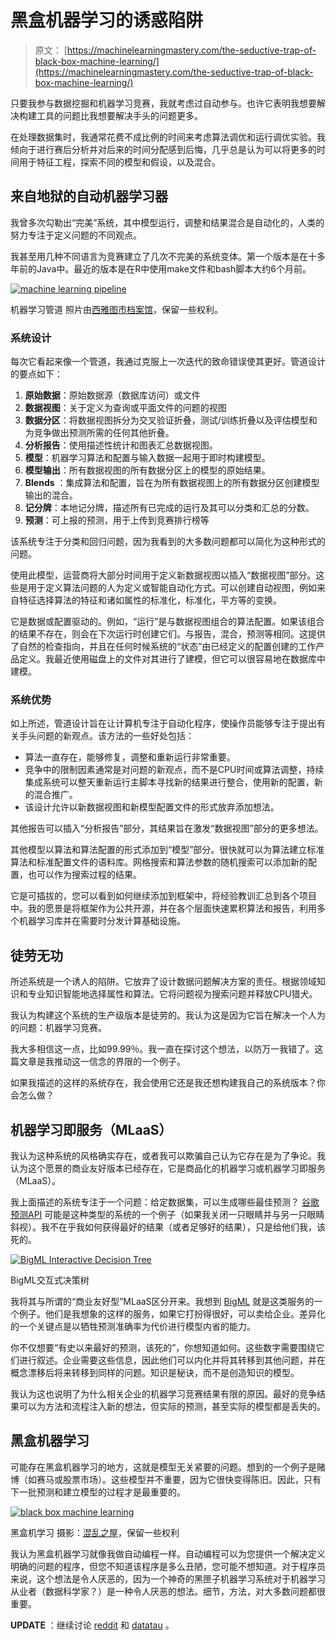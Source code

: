 # 黑盒机器学习的诱惑陷阱

> 原文： [https://machinelearningmastery.com/the-seductive-trap-of-black-box-machine-learning/](https://machinelearningmastery.com/the-seductive-trap-of-black-box-machine-learning/)

只要我参与数据挖掘和机器学习竞赛，我就考虑过自动参与。也许它表明我想要解决构建工具的问题比我想要解决手头的问题更多。

在处理数据集时，我通常花费不成比例的时间来考虑算法调优和运行调优实验。我倾向于进行赛后分析并对后来的时间分配感到后悔，几乎总是认为可以将更多的时间用于特征工程，探索不同的模型和假设，以及混合。

## 来自地狱的自动机器学习器

我曾多次勾勒出“完美”系统，其中模型运行，调整和结果混合是自动化的，人类的努力专注于定义问题的不同观点。

我甚至用几种不同语言为竞赛建立了几次不完美的系统变体。第一个版本是在十多年前的Java中。最近的版本是在R中使用make文件和bash脚本大约6个月前。

[![machine learning pipeline](img/8e7964ae28b4b9ec47b735d3dbcdbe8d.jpg)](https://3qeqpr26caki16dnhd19sv6by6v-wpengine.netdna-ssl.com/wp-content/uploads/2014/04/machine-learning-pipeline.jpg)

机器学习管道
照片由[西雅图市档案馆](https://www.flickr.com/photos/seattlemunicipalarchives/12504672623/sizes/l)，保留一些权利。

### 系统设计

每次它看起来像一个管道，我通过克服上一次迭代的致命错误使其更好。管道设计的要点如下：

1.  **原始数据**：原始数据源（数据库访问）或文件
2.  **数据视图**：关于定义为查询或平面文件的问题的视图
3.  **数据分区**：将数据视图拆分为交叉验证折叠，测试/训练折叠以及评估模型和为竞争做出预测所需的任何其他折叠。
4.  **分析报告**：使用描述性统计和图表汇总数据视图。
5.  **模型**：机器学习算法和配置与输入数据一起用于即时构建模型。
6.  **模型输出**：所有数据视图的所有数据分区上的模型的原始结果。
7.  **Blends** ：集成算法和配置，旨在为所有数据视图上的所有数据分区创建模型输出的混合。
8.  **记分牌**：本地记分牌，描述所有已完成的运行及其可以分类和汇总的分数。
9.  **预测**：可上报的预测，用于上传到竞赛排行榜等

该系统专注于分类和回归问题，因为我看到的大多数问题都可以简化为这种形式的问题。

使用此模型，运营商将大部分时间用于定义新数据视图以插入“数据视图”部分。这些是用于定义算法问题的人为定义或智能自动化方式。可以创建自动视图，例如来自特征选择算法的特征和诸如属性的标准化，标准化，平方等的变换。

它是数据或配置驱动的。例如，“运行”是与数据视图组合的算法配置。如果该组合的结果不存在，则会在下次运行时创建它们。与报告，混合，预测等相同。这提供了自然的检查指向，并且在任何时候系统的“状态”由已经定义的配置创建的工作产品定义。我最近使用磁盘上的文件对其进行了建模，但它可以很容易地在数据库中建模。

### 系统优势

如上所述，管道设计旨在让计算机专注于自动化程序，使操作员能够专注于提出有关手头问题的新观点。该方法的一些好处包括：

*   算法一直存在，能够修复，调整和重新运行非常重要。
*   竞争中的限制因素通常是对问题的新观点，而不是CPU时间或算法调整，持续集成系统可以整天重新运行主脚本寻找新的结果进行整合，使用新的配置，新的混合推广。
*   该设计允许以新数据视图和新模型配置文件的形式放弃添加想法。

其他报告可以插入“分析报告”部分，其结果旨在激发“数据视图”部分的更多想法。

其他模型以算法和算法配置的形式添加到“模型”部分。很快就可以为算法建立标准算法和标准配置文件的语料库。网格搜索和算法参数的随机搜索可以添加新的配置，也可以作为搜索过程的结果。

它是可插拔的，您可以看到如何继续添加到框架中，将经验教训汇总到各个项目中。我的愿景是将框架作为公共开源，并在各个层面快速累积算法和报告，利用多个机器学习库并在需要时分发计算基础设施。

## 徒劳无功

所述系统是一个诱人的陷阱。它放弃了设计数据问题解决方案的责任。根据领域知识和专业知识智能地选择属性和算法。它将问题视为搜索问题并释放CPU猎犬。

我认为构建这个系统的生产级版本是徒劳的。我认为这是因为它旨在解决一个人为的问题：机器学习竞赛。

我大多相信这一点，比如99.99％。我一直在探讨这个想法，以防万一我错了。这篇文章是我推动这一信念的界限的一个例子。

如果我描述的这样的系统存在，我会使用它还是我还想构建我自己的系统版本？你会怎么做？

## 机器学习即服务（MLaaS）

我认为这种系统的风格确实存在，或者我可以欺骗自己认为它存在是为了争论。我认为这个愿景的商业友好版本已经存在，它是商品化的机器学习或机器学习即服务（MLaaS）。

我上面描述的系统专注于一个问题：给定数据集，可以生成哪些最佳预测？ [谷歌预测API](https://developers.google.com/prediction/) 可能是这种类型的系统的一个例子（如果我关闭一只眼睛并与另一只眼睛斜视）。我不在乎我如何获得最好的结果（或者足够好的结果），只是给他们我，该死的。

[![BigML Interactive Decision Tree](img/9201339dae39c27755ad066f401d4656.jpg)](https://3qeqpr26caki16dnhd19sv6by6v-wpengine.netdna-ssl.com/wp-content/uploads/2014/03/bigml-decision-tree.png)

BigML交互式决策树

我将其与所谓的“商业友好型”MLaaS区分开来。我想到 [BigML](http://machinelearningmastery.com/bigml-review-discover-the-clever-features-in-this-machine-learning-as-a-service-platform/ "BigML Review: Discover the Clever Features in This Machine Learning as a Service Platform") 就是这类服务的一个例子。他们是我想象的这样的服务，如果它打扮得很好，可以卖给企业。差异化的一个关键点是以牺牲预测准确率为代价进行模型内省的能力。

你不仅想要“有史以来最好的预测，该死的”，你想知道如何。这些数字需要围绕它们进行叙述。企业需要这些信息，因此他们可以内化并将其转移到其他问题，并在概念漂移后将来转移到同样的问题。知识是秘诀，而不是创造知识的模型。

我认为这也说明了为什么相关企业的机器学习竞赛结果有限的原因。最好的竞争结果可以为方法和流程注入新的想法，但实际的预测，甚至实际的模型都是丢失的。

## 黑盒机器学习

可能存在黑盒机器学习的地方，这就是模型无关紧要的问题。想到的一个例子是赌博（如赛马或股票市场）。这些模型并不重要，因为它很快变得陈旧。因此，只有下一批预测和建立模型的过程才是最重要的。

[![black box machine learning](img/53faa3791ec3bca045b48328a466b215.jpg)](https://3qeqpr26caki16dnhd19sv6by6v-wpengine.netdna-ssl.com/wp-content/uploads/2014/04/black-box-machine-learning.jpg)

黑盒机学习
摄影：[混乱之屋](https://www.flickr.com/photos/home_of_chaos/6332465890/sizes/l)，保留一些权利

我认为黑盒机器学习就像我做自动编程一样。自动编程可以为您提供一个解决定义明确的问题的程序，但您不知道该程序是多么丑陋，您可能不想知道。对于程序员来说，这个想法是令人厌恶的，因为一个神奇的黑匣子机器学习系统对于机器学习从业者（数据科学家？）是一种令人厌恶的想法。细节，方法，对大多数问题都很重要。

**UPDATE** ：继续讨论 [reddit](http://www.reddit.com/r/MachineLearning/comments/2483rz/the_seductive_trap_of_blackbox_machine_learning/) 和 [datatau](http://www.datatau.com/item?id=2687) 。